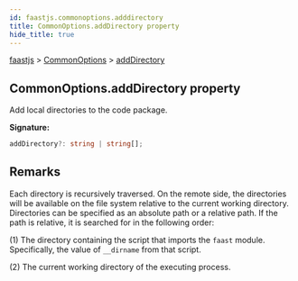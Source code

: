 ```yaml
---
id: faastjs.commonoptions.adddirectory
title: CommonOptions.addDirectory property
hide_title: true
---
```

[faastjs](./faastjs.md) &gt; [CommonOptions](./faastjs.commonoptions.md) &gt; [addDirectory](./faastjs.commonoptions.adddirectory.md)

## CommonOptions.addDirectory property

Add local directories to the code package.

<b>Signature:</b>

```typescript
addDirectory?: string | string[];
```

## Remarks

Each directory is recursively traversed. On the remote side, the directories will be available on the file system relative to the current working directory. Directories can be specified as an absolute path or a relative path. If the path is relative, it is searched for in the following order:

(1) The directory containing the script that imports the `faast` module. Specifically, the value of `__dirname` from that script.

(2) The current working directory of the executing process.
